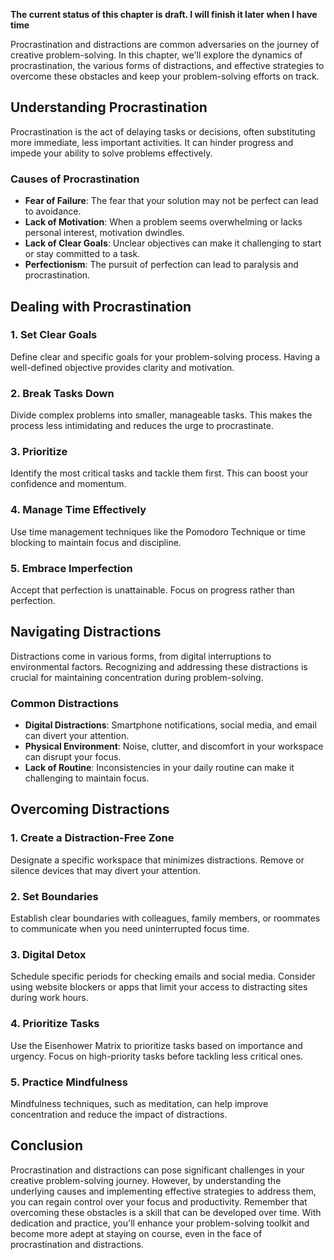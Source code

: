 **The current status of this chapter is draft. I will finish it later when I have time**

Procrastination and distractions are common adversaries on the journey of creative problem-solving. In this chapter, we'll explore the dynamics of procrastination, the various forms of distractions, and effective strategies to overcome these obstacles and keep your problem-solving efforts on track.

Understanding Procrastination
-----------------------------

Procrastination is the act of delaying tasks or decisions, often substituting more immediate, less important activities. It can hinder progress and impede your ability to solve problems effectively.

### Causes of Procrastination

* **Fear of Failure**: The fear that your solution may not be perfect can lead to avoidance.
* **Lack of Motivation**: When a problem seems overwhelming or lacks personal interest, motivation dwindles.
* **Lack of Clear Goals**: Unclear objectives can make it challenging to start or stay committed to a task.
* **Perfectionism**: The pursuit of perfection can lead to paralysis and procrastination.

Dealing with Procrastination
----------------------------

### 1. Set Clear Goals

Define clear and specific goals for your problem-solving process. Having a well-defined objective provides clarity and motivation.

### 2. Break Tasks Down

Divide complex problems into smaller, manageable tasks. This makes the process less intimidating and reduces the urge to procrastinate.

### 3. Prioritize

Identify the most critical tasks and tackle them first. This can boost your confidence and momentum.

### 4. Manage Time Effectively

Use time management techniques like the Pomodoro Technique or time blocking to maintain focus and discipline.

### 5. Embrace Imperfection

Accept that perfection is unattainable. Focus on progress rather than perfection.

Navigating Distractions
-----------------------

Distractions come in various forms, from digital interruptions to environmental factors. Recognizing and addressing these distractions is crucial for maintaining concentration during problem-solving.

### Common Distractions

* **Digital Distractions**: Smartphone notifications, social media, and email can divert your attention.
* **Physical Environment**: Noise, clutter, and discomfort in your workspace can disrupt your focus.
* **Lack of Routine**: Inconsistencies in your daily routine can make it challenging to maintain focus.

Overcoming Distractions
-----------------------

### 1. Create a Distraction-Free Zone

Designate a specific workspace that minimizes distractions. Remove or silence devices that may divert your attention.

### 2. Set Boundaries

Establish clear boundaries with colleagues, family members, or roommates to communicate when you need uninterrupted focus time.

### 3. Digital Detox

Schedule specific periods for checking emails and social media. Consider using website blockers or apps that limit your access to distracting sites during work hours.

### 4. Prioritize Tasks

Use the Eisenhower Matrix to prioritize tasks based on importance and urgency. Focus on high-priority tasks before tackling less critical ones.

### 5. Practice Mindfulness

Mindfulness techniques, such as meditation, can help improve concentration and reduce the impact of distractions.

Conclusion
----------

Procrastination and distractions can pose significant challenges in your creative problem-solving journey. However, by understanding the underlying causes and implementing effective strategies to address them, you can regain control over your focus and productivity. Remember that overcoming these obstacles is a skill that can be developed over time. With dedication and practice, you'll enhance your problem-solving toolkit and become more adept at staying on course, even in the face of procrastination and distractions.
